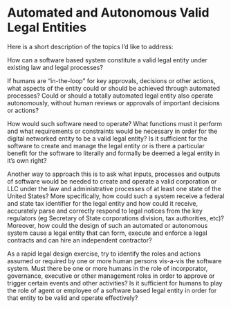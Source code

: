 # Automated and Autonomous Valid Legal Entities

Here is a short description of the topics I’d like to address: 

How can a software based system constitute a valid legal entity under existing law and legal processes?  

If humans are “in-the-loop” for key approvals, decisions or other actions, what aspects of the entity could or should be achieved through automated processes?  Could or should a totally automated legal entity also operate autonomously, without human reviews or approvals of important decisions or actions?  

How would such software need to operate?  What functions must it perform and what requirements or constraints would be necessary in order for the digital networked entity to be a valid legal entity?  Is it sufficient for the software to create and manage the legal entity or is there a particular benefit for the software to literally and formally be deemed a legal entity in it’s own right?  

Another way to approach this is to ask what inputs, processes and outputs of software would be needed to create and operate a valid corporation or LLC under the law and administrative processes of at least one state of the United States?  More specifically, how could such a system receive a federal and state tax identifier for the legal entity and how could it receive, accurately parse and correctly respond to legal notices from the key regulators (eg Secretary of State corporations division, tax authorities, etc)? Moreover, how could the design of such an automated or autonomous system cause a legal entity that can form, execute and enforce a legal contracts and can hire an independent contractor?  

As a rapid legal design exercise, try to identify the roles and actions assumed or required by one or more human persons vis-a-vis the software system. Must there be one or more humans in the role of incorporator, governance, executive or other management roles in order to approve or trigger certain events and other activities?  Is it sufficient for humans to play the role of agent or employee of a software based legal entity in order for that entity to be valid and operate effectively? 
